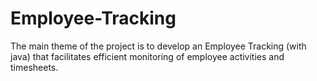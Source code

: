 # Employee-Tracking
The main theme of the project is to develop an Employee Tracking (with java) that facilitates efficient monitoring of employee activities and timesheets.

